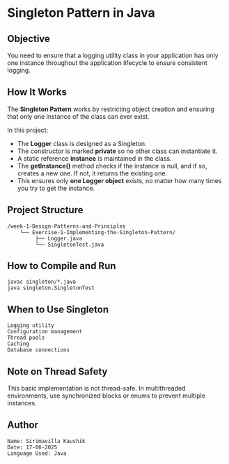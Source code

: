 #  Singleton Pattern in Java
   ##  Objective
  You need to ensure that a logging utility class in your application has only one instance throughout the application lifecycle to ensure consistent logging.
  
  ##  How It Works

   The **Singleton Pattern** works by restricting object creation and ensuring that only one instance of the class can ever exist.

   In this project:

  - The **Logger** class is designed as a Singleton.
  - The constructor is marked **private** so no other class can instantiate it.
  - A  static reference **instance** is maintained in the class.
  - The **getInstance()** method checks if the instance is null, and if so, creates a new one. If not, it returns the existing one.
  - This ensures only **one Logger object** exists, no matter how many times you try to get the instance.



   ##  Project Structure
    /week-1-Design-Patterns-and-Principles
        └── Exercise-1-Implementing-the-Singleton-Pattern/
             ├── Logger.java 
             └── SingletonTest.java 
    
   ##  How to Compile and Run
    javac singleton/*.java
    java singleton.SingletonTest

  ## When to Use Singleton
    Logging utility
    Configuration management
    Thread pools
    Caching
    Database connections

 ## Note on Thread Safety
This basic implementation is not thread-safe. In multithreaded environments, use synchronized blocks or enums to prevent multiple instances.

   ## Author
    Name: Sirimavilla Kaushik
    Date: 17-06-2025
    Language Used: Java

